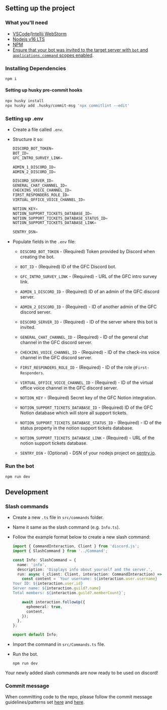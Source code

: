## Setting up the project

### What you'll need

- [VSCode](https://code.visualstudio.com/)/[Intellij WebStorm](https://www.jetbrains.com/webstorm/)
- [Nodejs v16 LTS](https://nodejs.org/en/)
- [NPM](https://www.npmjs.com/)
- [Ensure that your bot was invited to the target server with `bot` and `applications.command` scopes enabled](https://discordjs.guide/preparations/adding-your-bot-to-servers.html).

### Installing Dependencies

```sh
npm i
```

#### Setting up husky pre-commit hooks

```sh
npx husky install
npx husky add .husky/commit-msg 'npx commitlint --edit'
```

### Setting up .env

- Create a file called `.env`.
- Structure it so:

  ```js
  DISCORD_BOT_TOKEN=
  BOT_ID=
  GFC_INTRO_SURVEY_LINK=

  ADMIN_1_DISCORD_ID=
  ADMIN_2_DISCORD_ID=

  DISCORD_SERVER_ID=
  GENERAL_CHAT_CHANNEL_ID=
  CHECKINS_VOICE_CHANNEL_ID=
  FIRST_RESPONDERS_ROLE_ID=
  VIRTUAL_OFFICE_VOICE_CHANNEL_ID=

  NOTION_KEY=
  NOTION_SUPPORT_TICKETS_DATABASE_ID=
  NOTION_SUPPORT_TICKETS_DATABASE_STATUS_ID=
  NOTION_SUPPORT_TICKETS_DATABASE_LINK=

  SENTRY_DSN=
  ```

- Populate fields in the `.env` file:

  - `DISCORD_BOT_TOKEN` - (Required) Token provided by Discord when creating the bot.
  - `BOT_ID` - (Required) ID of the GFC Discord bot.
  - `GFC_INTRO_SURVEY_LINK` - (Required) - URL of the GFC intro survey link.

  - `ADMIN_1_DISCORD_ID` - (Required) ID of an admin of the GFC discord server.
  - `ADMIN_2_DISCORD_ID` - (Required) - ID of another admin of the GFC discord server.

  - `DISCORD_SERVER_ID` - (Required) - ID of the server where this bot is invited.
  - `GENERAL_CHAT_CHANNEL_ID` - (Required) - ID of the general chat channel in the GFC discord server.
  - `CHECKINS_VOICE_CHANNEL_ID` - (Required) - ID of the check-ins voice channel in the GFC discord server.
  - `FIRST_RESPONDERS_ROLE_ID` - (Required) - ID of the role `@First-Responders`.
  - `VIRTUAL_OFFICE_VOICE_CHANNEL_ID` - (Required) - ID of the virtual office voice channel in the GFC discord server.

  - `NOTION_KEY` - (Required) Secret key of the GFC Notion integration.
  - `NOTION_SUPPORT_TICKETS_DATABASE_ID` - (Required) ID of the GFC Notion database which will store all support tickets.
  - `NOTION_SUPPORT_TICKETS_DATABASE_STATUS_ID` - (Required) - ID of the status property in the notion support tickets database.
  - `NOTION_SUPPORT_TICKETS_DATABASE_LINK` - (Required) - URL of the notion support tickets database.

  - `SENTRY_DSN` - (Optional) - DSN of your nodejs project on [sentry.io](https://sentry.io/).

### Run the bot

```shell
npm run dev
```

## Development

### Slash commands

- Create a new `.ts` file in `src/commands` folder.
- Name it same as the slash command (e.g. `Info.ts`).
- Follow the example format below to create a new slash command:

  ```typescript
  import { CommandInteraction, Client } from 'discord.js';
  import { SlashCommand } from '../Command';

  const Info: SlashCommand = {
    name: 'info',
    description: 'Displays info about yourself and the server.',
    run: async (_client: Client, interaction: CommandInteraction) => {
      const content = `Your username: ${interaction.user.username}
  Your ID: ${interaction.user.id}
  Server name: ${interaction.guild?.name}
  Total members: ${interaction.guild?.memberCount}`;

      await interaction.followUp({
        ephemeral: true,
        content,
      });
    },
  };

  export default Info;
  ```

- Import the command in `src/Commands.ts` file.
- Run the bot.

  ```shell
  npm run dev
  ```

Your newly added slash commands are now ready to be used on discord!

### Commit message

When committing code to the repo, please follow the commit message guidelines/patterns set [here](https://github.com/conventional-changelog/commitlint#what-is-commitlint) and [here](https://github.com/angular/angular/blob/22b96b9/CONTRIBUTING.md#type).
